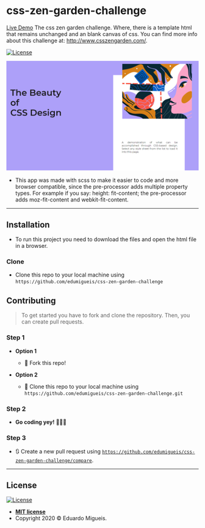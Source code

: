 # css-zen-garden-challenge
[Live Demo](http://www.csszengarden.com/)
 The css zen garden challenge. Where, there is a template html that remains unchanged and an blank canvas of css. You can find more info about this challenge at: http://www.csszengarden.com/.

[![License](http://img.shields.io/:license-mit-blue.svg?style=flat-square)](http://badges.mit-license.org)

[![header.png](header.png)]()

- This app was made with scss to make it easier to code and more browser compatible, since the pre-processor adds multiple property types. For example if you say: height: fit-content; the pre-processor adds moz-fit-content and webkit-fit-content. 
---

## Installation

- To run this project you need to download the files and open the html file in a browser.

### Clone

- Clone this repo to your local machine using `https://github.com/edumigueis/css-zen-garden-challenge`

## Contributing

> To get started you have to fork and clone the repository. Then, you can create pull requests.

### Step 1

- **Option 1**
    - 🍴 Fork this repo!

- **Option 2**
    - 👯 Clone this repo to your local machine using `https://github.com/edumigueis/css-zen-garden-challenge.git`

### Step 2

- **Go coding yey!** 🔨🔨🔨

### Step 3

- 🔃 Create a new pull request using <a href="https://github.com/edumigueis/css-zen-garden-challenge/compare" target="_blank">`https://github.com/edumigueis/css-zen-garden-challenge/compare`</a>.

---

## License

[![License](http://img.shields.io/:license-mit-blue.svg?style=flat-square)](http://badges.mit-license.org)

- **[MIT license](http://opensource.org/licenses/mit-license.php)**
- Copyright 2020 © Eduardo Migueis.
